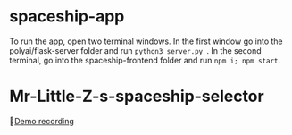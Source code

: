 # spaceship-app

To run the app, open two terminal windows. In the first window go into the polyai/flask-server folder and run ```python3 server.py ```. In the second terminal, go into the spaceship-frontend folder and run ```npm i; npm start```.
# Mr-Little-Z-s-spaceship-selector

:movie_camera:[Demo recording](https://www.dropbox.com/s/e7cmd5ciklurt42/Screen%20Recording%202022-04-04%20at%2014.36.02.mov?dl=0)
